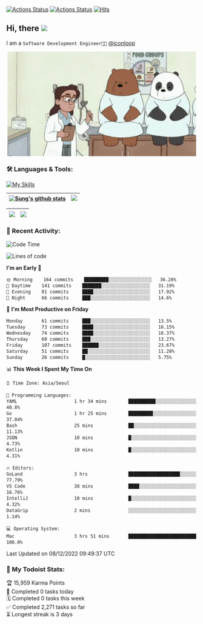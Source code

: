 
[![Actions Status](https://github.com/ddok2/ddok2/workflows/Todoist%20Readme/badge.svg)](https://github.com/ddok2/ddok2/actions)
[![Actions Status](https://github.com/ddok2/ddok2/workflows/wakatime-stats/badge.svg)](https://github.com/ddok2/ddok2/actions)
[![Hits](https://hits.seeyoufarm.com/api/count/incr/badge.svg?url=https%3A%2F%2Fgithub.com%2Fddok2&count_bg=%23FF9595&title_bg=%23555555&icon=github.svg&icon_color=%23FFFFFF&title=hits&edge_flat=false)](https://hits.seeyoufarm.com)

<!-- ![visitors](https://visitor-badge.laobi.icu/badge?page_id=ddok2.ddok2) -->
## Hi, there <img src="https://raw.githubusercontent.com/MartinHeinz/MartinHeinz/master/wave.gif" width="3%">

I am a `Software Development Engineer🧑‍💻` [@iconloop](https://github.com/iconloop)


<p align="center">
    <img align="center" alt="GIF" src="img/debugging.gif" />
</p>


### 🛠 Languages & Tools:

[![My Skills](https://skillicons.dev/icons?i=go,js,ts,py,express,react,svelte,jquery,pug,mongodb,mysql,redis,aws,docker,kubernetes)](https://skillicons.dev)


| <a href="https://github-readme-stats.vercel.app/api?username=ddok2&show_icons=true&include_all_commits=true&count_private=true&theme=buefy&hide_border=true"><img align="center" src="https://github-readme-stats.vercel.app/api?username=ddok2&show_icons=true&include_all_commits=true&count_private=true&theme=buefy&hide_border=true" alt="Sung's github stats" /></a> | <a href="https://github.com/ddok2"><img src="http://github-readme-streak-stats.herokuapp.com?user=ddok2&hide_border=true" /></a> |
| ------------- |------------- |


| <a href="https://github.com/ddok2"><img align="center" src="https://github-readme-stats.vercel.app/api/top-langs/?username=ddok2&theme=buefy&hide=html,css&hide_border=true" /></a> | <a href="https://github.com/ddok2"><img align="center" src="https://activity-graph.herokuapp.com/graph?username=ddok2&theme=github&hide_border=true" height="250" /></a> |
| ------------- |--------------------------------------------------------------------------------------------------------------------------------------------------------------------------|


<!-- <details open>
    <summary>📈 My GitHub Stats</summary>
    <p align="center">
        <a href="https://github.com/ddok2">
            <img align="center" src="https://github-readme-stats.vercel.app/api?username=ddok2&show_icons=true&include_all_commits=true&count_private=true&theme=buefy&hide_border=true" alt="Sung's github stats" />
        </a>
    </p>
</details>
<details>
    <summary>💬 Top Languages</summary>
    <p align="center"> 
        <a href="https://github.com/ddok2">
            <img align="center" src="https://github-readme-stats.vercel.app/api/top-langs/?username=ddok2&layout=compact&theme=buefy&hide=html,css&hide_border=true" />
        </a>
    </p>
</details> -->


### 🌈 Recent Activity:
<!--START_SECTION:waka-->
![Code Time](http://img.shields.io/badge/Code%20Time-1%2C876%20hrs%2030%20mins-blue)

![Lines of code](https://img.shields.io/badge/From%20Hello%20World%20I%27ve%20Written-1%20Million%20lines%20of%20code-blue)

**I'm an Early 🐤** 

```text
🌞 Morning    164 commits    █████████░░░░░░░░░░░░░░░░   36.28% 
🌆 Daytime    141 commits    ███████░░░░░░░░░░░░░░░░░░   31.19% 
🌃 Evening    81 commits     ████░░░░░░░░░░░░░░░░░░░░░   17.92% 
🌙 Night      66 commits     ███░░░░░░░░░░░░░░░░░░░░░░   14.6%

```
📅 **I'm Most Productive on Friday** 

```text
Monday       61 commits     ███░░░░░░░░░░░░░░░░░░░░░░   13.5% 
Tuesday      73 commits     ████░░░░░░░░░░░░░░░░░░░░░   16.15% 
Wednesday    74 commits     ████░░░░░░░░░░░░░░░░░░░░░   16.37% 
Thursday     60 commits     ███░░░░░░░░░░░░░░░░░░░░░░   13.27% 
Friday       107 commits    ██████░░░░░░░░░░░░░░░░░░░   23.67% 
Saturday     51 commits     ██░░░░░░░░░░░░░░░░░░░░░░░   11.28% 
Sunday       26 commits     █░░░░░░░░░░░░░░░░░░░░░░░░   5.75%

```


📊 **This Week I Spent My Time On** 

```text
⌚︎ Time Zone: Asia/Seoul

💬 Programming Languages: 
YAML                     1 hr 34 mins        ██████████░░░░░░░░░░░░░░░   40.8% 
Go                       1 hr 25 mins        █████████░░░░░░░░░░░░░░░░   37.04% 
Bash                     25 mins             ██░░░░░░░░░░░░░░░░░░░░░░░   11.13% 
JSON                     10 mins             █░░░░░░░░░░░░░░░░░░░░░░░░   4.73% 
Kotlin                   10 mins             █░░░░░░░░░░░░░░░░░░░░░░░░   4.31%

🔥 Editors: 
GoLand                   3 hrs               ███████████████████░░░░░░   77.79% 
VS Code                  38 mins             ████░░░░░░░░░░░░░░░░░░░░░   16.76% 
IntelliJ                 10 mins             █░░░░░░░░░░░░░░░░░░░░░░░░   4.32% 
DataGrip                 2 mins              ░░░░░░░░░░░░░░░░░░░░░░░░░   1.14%

💻 Operating System: 
Mac                      3 hrs 51 mins       █████████████████████████   100.0%

```


 Last Updated on 08/12/2022 09:49:37 UTC
<!--END_SECTION:waka-->

### 🚧 My Todoist Stats:
<!-- TODO-IST:START -->
🏆  15,959 Karma Points           
🌸  Completed 0 tasks today           
🗓  Completed 0 tasks this week           
✅  Completed 2,271 tasks so far           
⏳  Longest streak is 3 days
<!-- TODO-IST:END -->

